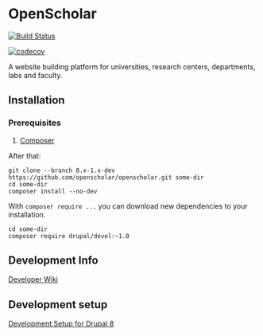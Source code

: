 # OpenScholar

[![Build Status](https://travis-ci.org/openscholar/openscholar.svg?branch=8.x-1.x-dev)](https://travis-ci.org/openscholar/openscholar)

[![codecov](https://codecov.io/gh/openscholar/openscholar/branch/8.x-1.x-dev/graph/badge.svg)](https://codecov.io/gh/openscholar/openscholar)

A website building platform for universities, research centers, departments, labs and faculty.

## Installation

### Prerequisites

1. [Composer](https://getcomposer.org/download)

After that:

```
git clone --branch 8.x-1.x-dev https://github.com/openscholar/openscholar.git some-dir
cd some-dir
composer install --no-dev
```

With `composer require ...` you can download new dependencies to your installation.

```
cd some-dir
composer require drupal/devel:~1.0
```
## Development Info
[Developer Wiki](https://github.com/openscholar/openscholar/wiki/Drupal-8-Development)

## Development setup
[Development Setup for Drupal 8](https://github.com/openscholar/openscholar/wiki/Drupal-8-Development-Setup)
